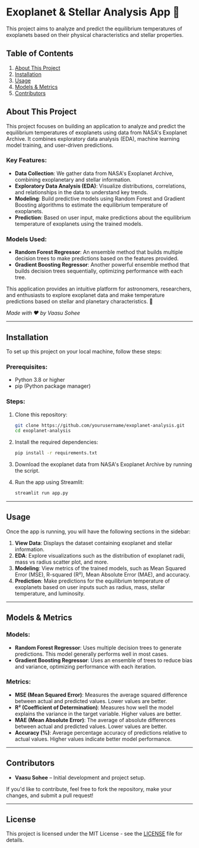 # Exoplanet & Stellar Analysis App 🚀

This project aims to analyze and predict the equilibrium temperatures of exoplanets based on their physical characteristics and stellar properties.

## Table of Contents

1. [About This Project](#about-this-project)
2. [Installation](#installation)
3. [Usage](#usage)
4. [Models & Metrics](#models--metrics)
5. [Contributors](#contributors)

## About This Project

This project focuses on building an application to analyze and predict the equilibrium temperatures of exoplanets using data from NASA's Exoplanet Archive. It combines exploratory data analysis (EDA), machine learning model training, and user-driven predictions.

### Key Features:
- **Data Collection**: We gather data from NASA's Exoplanet Archive, combining exoplanetary and stellar information.
- **Exploratory Data Analysis (EDA)**: Visualize distributions, correlations, and relationships in the data to understand key trends.
- **Modeling**: Build predictive models using Random Forest and Gradient Boosting algorithms to estimate the equilibrium temperature of exoplanets.
- **Prediction**: Based on user input, make predictions about the equilibrium temperature of exoplanets using the trained models.

### Models Used:
- **Random Forest Regressor**: An ensemble method that builds multiple decision trees to make predictions based on the features provided.
- **Gradient Boosting Regressor**: Another powerful ensemble method that builds decision trees sequentially, optimizing performance with each tree.

This application provides an intuitive platform for astronomers, researchers, and enthusiasts to explore exoplanet data and make temperature predictions based on stellar and planetary characteristics. 🌌

*Made with ❤️ by Vaasu Sohee*

---

## Installation

To set up this project on your local machine, follow these steps:

### Prerequisites:
- Python 3.8 or higher
- pip (Python package manager)

### Steps:
1. Clone this repository:
    ```bash
    git clone https://github.com/yourusername/exoplanet-analysis.git
    cd exoplanet-analysis
    ```

2. Install the required dependencies:
    ```bash
    pip install -r requirements.txt
    ```

3. Download the exoplanet data from NASA's Exoplanet Archive by running the script.

4. Run the app using Streamlit:
    ```bash
    streamlit run app.py
    ```

---

## Usage

Once the app is running, you will have the following sections in the sidebar:

1. **View Data**: Displays the dataset containing exoplanet and stellar information.
2. **EDA**: Explore visualizations such as the distribution of exoplanet radii, mass vs radius scatter plot, and more.
3. **Modeling**: View metrics of the trained models, such as Mean Squared Error (MSE), R-squared (R²), Mean Absolute Error (MAE), and accuracy.
4. **Prediction**: Make predictions for the equilibrium temperature of exoplanets based on user inputs such as radius, mass, stellar temperature, and luminosity.

---

## Models & Metrics

### Models:
- **Random Forest Regressor**: Uses multiple decision trees to generate predictions. This model generally performs well in most cases.
- **Gradient Boosting Regressor**: Uses an ensemble of trees to reduce bias and variance, optimizing performance with each iteration.

### Metrics:
- **MSE (Mean Squared Error)**: Measures the average squared difference between actual and predicted values. Lower values are better.
- **R² (Coefficient of Determination)**: Measures how well the model explains the variance in the target variable. Higher values are better.
- **MAE (Mean Absolute Error)**: The average of absolute differences between actual and predicted values. Lower values are better.
- **Accuracy (%)**: Average percentage accuracy of predictions relative to actual values. Higher values indicate better model performance.

---

## Contributors

- **Vaasu Sohee** – Initial development and project setup.
  
If you'd like to contribute, feel free to fork the repository, make your changes, and submit a pull request!

---

## License

This project is licensed under the MIT License - see the [LICENSE](LICENSE) file for details.
